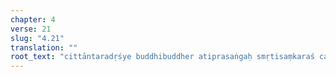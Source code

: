 ```yaml
---
chapter: 4
verse: 21
slug: "4.21"
translation: ""
root_text: "cittāntaradṛśye buddhibuddher atiprasaṅgaḥ smṛtisaṃkaraś ca"
---
```


